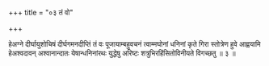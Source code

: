 +++
title = "०३ तं वो"

+++

हेअग्ने दीर्घायुशोचिषं दीर्घगमनदीप्तिं तं वः पूजायाम्बहुवचनं त्वाम्मघोनां धनिनां कृते गिरा स्तोत्रेण हुवे आह्वयामि हेअश्वदावन् अश्वानान्दातः येषान्धनिनांरथः युद्धेषु अरिष्टः शत्रुभिरहिंसितोविनीयते विगच्छतु ॥ ३ ॥